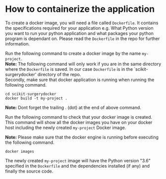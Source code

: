 # How to containerize the application

To create a docker image, you will need a file called `Dockerfile`. It contains the specifications required for your application e.g. What Python version you want to run your python application and what packages your python program is dependant on. Please read the `Dockerfile` in the repo for further information.

Run the following command to create a docker image by the name `my-project`.   
**Note:** The following command will only work if you are in the same directory where the `Dockerfile` is saved. In our case `Dockerfile` is in the `scikit-surgerydocker' directory of the repo.   
Secondly, make sure that docker application is running when running the following command.
```
cd scikit-surgerydocker
docker build -t my-project .
```
**Note:** Dont forget the trailing . (dot) at the end of above command.

Run the following command to check that your docker image is created.
This command will show all the docker images you have on your docker host including the newly created `my-project` Docker image.

**Note:** Please make sure that the docker engine is running before executing the following command.
```
docker images
```
The newly created `my-project` image will have the Python version "3.6" specified in the `Dockerfile` and the dependencies installed (if any) and finally the source code.